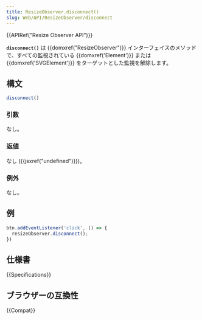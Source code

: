 ```yaml
---
title: ResizeObserver.disconnect()
slug: Web/API/ResizeObserver/disconnect
---
```

{{APIRef("Resize Observer API")}}

**`disconnect()`** は {{domxref("ResizeObserver")}} インターフェイスのメソッドで、すべての監視されている {{domxref('Element')}} または  {{domxref('SVGElement')}} をターゲットとした監視を解除します。

## 構文

```js
disconnect()
```

### 引数

なし。

### 返値

なし ({{jsxref("undefined")}})。

### 例外

なし。

## 例

```js
btn.addEventListener('click', () => {
  resizeObserver.disconnect();
})
```

## 仕様書

{{Specifications}}

## ブラウザーの互換性

{{Compat}}
